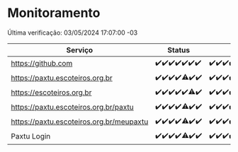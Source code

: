 # Monitoramento

Última verificação: 03/05/2024 17:07:00 -03

|Serviço|Status|Últimas 24h|
|---|---|---|
|https://github.com|<span title="2024-04-26: OK=24">✔️</span><span title="2024-04-27: OK=24">✔️</span><span title="2024-04-28: OK=24">✔️</span><span title="2024-04-29: OK=24">✔️</span><span title="2024-04-30: OK=24">✔️</span><span title="2024-05-01: OK=24">✔️</span><span title="2024-05-02: OK=20">✔️</span>|<span title="02/05/2024 17:07:00 -03 : 200">✔️</span><span title="02/05/2024 18:05:00 -03 : 200">✔️</span><span title="02/05/2024 19:07:00 -03 : 200">✔️</span><span title="02/05/2024 20:07:00 -03 : 200">✔️</span><span title="02/05/2024 21:33:00 -03 : 200">✔️</span><span title="02/05/2024 22:45:00 -03 : 200">✔️</span><span title="02/05/2024 23:20:00 -03 : 200">✔️</span><span title="03/05/2024 00:08:00 -03 : 200">✔️</span><span title="03/05/2024 01:09:00 -03 : 200">✔️</span><span title="03/05/2024 02:07:00 -03 : 200">✔️</span><span title="03/05/2024 03:09:00 -03 : 200">✔️</span><span title="03/05/2024 04:06:00 -03 : 200">✔️</span><span title="03/05/2024 05:08:00 -03 : 200">✔️</span><span title="03/05/2024 06:06:00 -03 : 200">✔️</span><span title="03/05/2024 07:07:00 -03 : 200">✔️</span><span title="03/05/2024 08:04:00 -03 : 200">✔️</span><span title="03/05/2024 09:11:00 -03 : 200">✔️</span><span title="03/05/2024 10:06:00 -03 : 200">✔️</span><span title="03/05/2024 11:06:00 -03 : 200">✔️</span><span title="03/05/2024 12:07:00 -03 : 200">✔️</span><span title="03/05/2024 13:07:00 -03 : 200">✔️</span><span title="03/05/2024 14:05:00 -03 : 200">✔️</span><span title="03/05/2024 15:08:00 -03 : 200">✔️</span><span title="03/05/2024 16:04:00 -03 : 200">✔️</span><span title="03/05/2024 17:07:00 -03 : 200">✔️</span>|
|https://paxtu.escoteiros.org.br|<span title="2024-04-26: OK=24">✔️</span><span title="2024-04-27: OK=24">✔️</span><span title="2024-04-28: OK=24">✔️</span><span title="2024-04-29: OK=24">✔️</span><span title="2024-04-30: OK=23, Falhas=1">⚠️</span><span title="2024-05-01: OK=24">✔️</span><span title="2024-05-02: OK=20">✔️</span>|<span title="02/05/2024 17:07:00 -03 : 200">✔️</span><span title="02/05/2024 18:05:00 -03 : 200">✔️</span><span title="02/05/2024 19:07:00 -03 : 200">✔️</span><span title="02/05/2024 20:07:00 -03 : 200">✔️</span><span title="02/05/2024 21:33:00 -03 : 200">✔️</span><span title="02/05/2024 22:45:00 -03 : 200">✔️</span><span title="02/05/2024 23:20:00 -03 : 200">✔️</span><span title="03/05/2024 00:08:00 -03 : 200">✔️</span><span title="03/05/2024 01:09:00 -03 : 200">✔️</span><span title="03/05/2024 02:07:00 -03 : 200">✔️</span><span title="03/05/2024 03:09:00 -03 : 200">✔️</span><span title="03/05/2024 04:06:00 -03 : 200">✔️</span><span title="03/05/2024 05:08:00 -03 : 200">✔️</span><span title="03/05/2024 06:06:00 -03 : 200">✔️</span><span title="03/05/2024 07:07:00 -03 : 200">✔️</span><span title="03/05/2024 08:04:00 -03 : 200">✔️</span><span title="03/05/2024 09:11:00 -03 : 200">✔️</span><span title="03/05/2024 10:06:00 -03 : 200">✔️</span><span title="03/05/2024 11:06:00 -03 : 200">✔️</span><span title="03/05/2024 12:07:00 -03 : 200">✔️</span><span title="03/05/2024 13:07:00 -03 : 200">✔️</span><span title="03/05/2024 14:05:00 -03 : 200">✔️</span><span title="03/05/2024 15:08:00 -03 : 200">✔️</span><span title="03/05/2024 16:04:00 -03 : 200">✔️</span><span title="03/05/2024 17:07:00 -03 : 200">✔️</span>|
|https://escoteiros.org.br|<span title="2024-04-26: OK=24">✔️</span><span title="2024-04-27: OK=24">✔️</span><span title="2024-04-28: OK=24">✔️</span><span title="2024-04-29: OK=24">✔️</span><span title="2024-04-30: OK=24">✔️</span><span title="2024-05-01: OK=23, Falhas=1">⚠️</span><span title="2024-05-02: OK=20">✔️</span>|<span title="02/05/2024 17:07:00 -03 : 200">✔️</span><span title="02/05/2024 18:05:00 -03 : 200">✔️</span><span title="02/05/2024 19:07:00 -03 : 200">✔️</span><span title="02/05/2024 20:07:00 -03 : 200">✔️</span><span title="02/05/2024 21:33:00 -03 : 200">✔️</span><span title="02/05/2024 22:45:00 -03 : 200">✔️</span><span title="02/05/2024 23:20:00 -03 : 200">✔️</span><span title="03/05/2024 00:08:00 -03 : 200">✔️</span><span title="03/05/2024 01:09:00 -03 : 200">✔️</span><span title="03/05/2024 02:07:00 -03 : 200">✔️</span><span title="03/05/2024 03:09:00 -03 : 200">✔️</span><span title="03/05/2024 04:06:00 -03 : 200">✔️</span><span title="03/05/2024 05:08:00 -03 : 200">✔️</span><span title="03/05/2024 06:06:00 -03 : 200">✔️</span><span title="03/05/2024 07:07:00 -03 : 200">✔️</span><span title="03/05/2024 08:04:00 -03 : 200">✔️</span><span title="03/05/2024 09:11:00 -03 : 200">✔️</span><span title="03/05/2024 10:06:00 -03 : 200">✔️</span><span title="03/05/2024 11:06:00 -03 : 200">✔️</span><span title="03/05/2024 12:07:00 -03 : 200">✔️</span><span title="03/05/2024 13:07:00 -03 : 200">✔️</span><span title="03/05/2024 14:05:00 -03 : 200">✔️</span><span title="03/05/2024 15:08:00 -03 : 200">✔️</span><span title="03/05/2024 16:04:00 -03 : 200">✔️</span><span title="03/05/2024 17:07:00 -03 : 200">✔️</span>|
|https://paxtu.escoteiros.org.br/paxtu|<span title="2024-04-26: OK=24">✔️</span><span title="2024-04-27: OK=24">✔️</span><span title="2024-04-28: OK=24">✔️</span><span title="2024-04-29: OK=24">✔️</span><span title="2024-04-30: OK=23, Falhas=1">⚠️</span><span title="2024-05-01: OK=24">✔️</span><span title="2024-05-02: OK=20">✔️</span>|<span title="02/05/2024 17:07:00 -03 : 200">✔️</span><span title="02/05/2024 18:05:00 -03 : 200">✔️</span><span title="02/05/2024 19:07:00 -03 : 200">✔️</span><span title="02/05/2024 20:07:00 -03 : 200">✔️</span><span title="02/05/2024 21:33:00 -03 : 200">✔️</span><span title="02/05/2024 22:45:00 -03 : 200">✔️</span><span title="02/05/2024 23:20:00 -03 : 200">✔️</span><span title="03/05/2024 00:08:00 -03 : 200">✔️</span><span title="03/05/2024 01:09:00 -03 : 200">✔️</span><span title="03/05/2024 02:07:00 -03 : 200">✔️</span><span title="03/05/2024 03:09:00 -03 : 200">✔️</span><span title="03/05/2024 04:06:00 -03 : 200">✔️</span><span title="03/05/2024 05:08:00 -03 : 200">✔️</span><span title="03/05/2024 06:06:00 -03 : 200">✔️</span><span title="03/05/2024 07:07:00 -03 : 200">✔️</span><span title="03/05/2024 08:04:00 -03 : 200">✔️</span><span title="03/05/2024 09:11:00 -03 : 200">✔️</span><span title="03/05/2024 10:06:00 -03 : 200">✔️</span><span title="03/05/2024 11:06:00 -03 : 200">✔️</span><span title="03/05/2024 12:07:00 -03 : 200">✔️</span><span title="03/05/2024 13:07:00 -03 : 200">✔️</span><span title="03/05/2024 14:05:00 -03 : 200">✔️</span><span title="03/05/2024 15:08:00 -03 : 200">✔️</span><span title="03/05/2024 16:04:00 -03 : 200">✔️</span><span title="03/05/2024 17:07:00 -03 : 200">✔️</span>|
|https://paxtu.escoteiros.org.br/meupaxtu|<span title="2024-04-26: OK=24">✔️</span><span title="2024-04-27: OK=24">✔️</span><span title="2024-04-28: OK=24">✔️</span><span title="2024-04-29: OK=24">✔️</span><span title="2024-04-30: OK=23, Falhas=1">⚠️</span><span title="2024-05-01: OK=24">✔️</span><span title="2024-05-02: OK=20">✔️</span>|<span title="02/05/2024 17:07:00 -03 : 200">✔️</span><span title="02/05/2024 18:05:00 -03 : 200">✔️</span><span title="02/05/2024 19:07:00 -03 : 200">✔️</span><span title="02/05/2024 20:07:00 -03 : 200">✔️</span><span title="02/05/2024 21:33:00 -03 : 200">✔️</span><span title="02/05/2024 22:45:00 -03 : 404">❌</span><span title="02/05/2024 23:20:00 -03 : 404">❌</span><span title="03/05/2024 00:08:00 -03 : 200">✔️</span><span title="03/05/2024 01:09:00 -03 : 200">✔️</span><span title="03/05/2024 02:07:00 -03 : 200">✔️</span><span title="03/05/2024 03:09:00 -03 : 200">✔️</span><span title="03/05/2024 04:06:00 -03 : 200">✔️</span><span title="03/05/2024 05:08:00 -03 : 200">✔️</span><span title="03/05/2024 06:06:00 -03 : 200">✔️</span><span title="03/05/2024 07:07:00 -03 : 200">✔️</span><span title="03/05/2024 08:04:00 -03 : 200">✔️</span><span title="03/05/2024 09:11:00 -03 : 200">✔️</span><span title="03/05/2024 10:06:00 -03 : 200">✔️</span><span title="03/05/2024 11:06:00 -03 : 200">✔️</span><span title="03/05/2024 12:07:00 -03 : 200">✔️</span><span title="03/05/2024 13:07:00 -03 : 200">✔️</span><span title="03/05/2024 14:05:00 -03 : 200">✔️</span><span title="03/05/2024 15:08:00 -03 : 200">✔️</span><span title="03/05/2024 16:04:00 -03 : 200">✔️</span><span title="03/05/2024 17:07:00 -03 : 200">✔️</span>|
|Paxtu Login|<span title="2024-04-26: OK=24">✔️</span><span title="2024-04-27: OK=24">✔️</span><span title="2024-04-28: OK=24">✔️</span><span title="2024-04-29: OK=24">✔️</span><span title="2024-04-30: OK=23, Falhas=1">⚠️</span><span title="2024-05-01: OK=24">✔️</span><span title="2024-05-02: OK=20">✔️</span>|<span title="02/05/2024 17:07:00 -03 : 200">✔️</span><span title="02/05/2024 18:05:00 -03 : 200">✔️</span><span title="02/05/2024 19:07:00 -03 : 200">✔️</span><span title="02/05/2024 20:07:00 -03 : 200">✔️</span><span title="02/05/2024 21:33:00 -03 : 200">✔️</span><span title="02/05/2024 22:45:00 -03 : 404">❌</span><span title="02/05/2024 23:20:00 -03 : 404">❌</span><span title="03/05/2024 00:08:00 -03 : 200">✔️</span><span title="03/05/2024 01:09:00 -03 : 200">✔️</span><span title="03/05/2024 02:07:00 -03 : 200">✔️</span><span title="03/05/2024 03:09:00 -03 : 200">✔️</span><span title="03/05/2024 04:06:00 -03 : 200">✔️</span><span title="03/05/2024 05:08:00 -03 : 200">✔️</span><span title="03/05/2024 06:06:00 -03 : 200">✔️</span><span title="03/05/2024 07:07:00 -03 : 200">✔️</span><span title="03/05/2024 08:04:00 -03 : 200">✔️</span><span title="03/05/2024 09:11:00 -03 : 200">✔️</span><span title="03/05/2024 10:06:00 -03 : 200">✔️</span><span title="03/05/2024 11:06:00 -03 : 200">✔️</span><span title="03/05/2024 12:07:00 -03 : 200">✔️</span><span title="03/05/2024 13:07:00 -03 : 200">✔️</span><span title="03/05/2024 14:05:00 -03 : 200">✔️</span><span title="03/05/2024 15:08:00 -03 : 200">✔️</span><span title="03/05/2024 16:04:00 -03 : 200">✔️</span><span title="03/05/2024 17:07:00 -03 : 200">✔️</span>|
